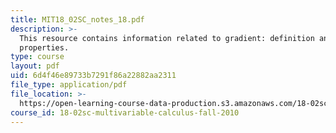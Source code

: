 ```yaml
---
title: MIT18_02SC_notes_18.pdf
description: >-
  This resource contains information related to gradient: definition and
  properties.
type: course
layout: pdf
uid: 6d4f46e89733b7291f86a22882aa2311
file_type: application/pdf
file_location: >-
  https://open-learning-course-data-production.s3.amazonaws.com/18-02sc-multivariable-calculus-fall-2010/6d4f46e89733b7291f86a22882aa2311_MIT18_02SC_notes_18.pdf
course_id: 18-02sc-multivariable-calculus-fall-2010
---
```

